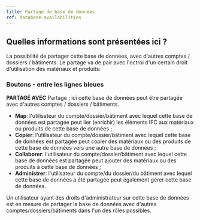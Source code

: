 ```yaml
---
title: Partage de base de données
ref: database-availabilities
---
```


## Quelles informations sont présentées ici ?
La possibilité de partager cette base de données, avec d'autres comptes / dossiers / bâtiments.
Le partage va de pair avec l'octroi d'un certain droit d'utilisation des matériaux et produits:


### Boutons - entre les lignes bleues ###

**PARTAGÉ AVEC** 
Partage ; ici cette base de données peut être partagée avec d'autres comptes / dossiers / bâtiments.

- **Map**: l'utilisateur du compte/dossier/bâtiment avec lequel cette base de données est partagée peut lier (enrichir) les éléments IFC aux matériaux ou produits de cette base de données ;
- **Copier**: l'utilisateur du compte/dossier/bâtiment avec lequel cette base de données est partagée peut copier des matériaux ou des produits de cette base de données vers une autre base de données ;
- **Collaborer**: l'utilisateur du compte/dossier/bâtiment avec lequel cette base de données est partagée peut ajouter des matériaux ou des produits à cette base de données ;
- **Administrer**: l'utilisateur du compte/du dossier/du bâtiment avec lequel cette base de données a été partagée peut également gérer cette base de données.

Un utilisateur ayant des droits d'administrateur sur cette base de données est en mesure de partager la base de données avec d'autres comptes/dossiers/bâtiments dans l'un des rôles possibles.
